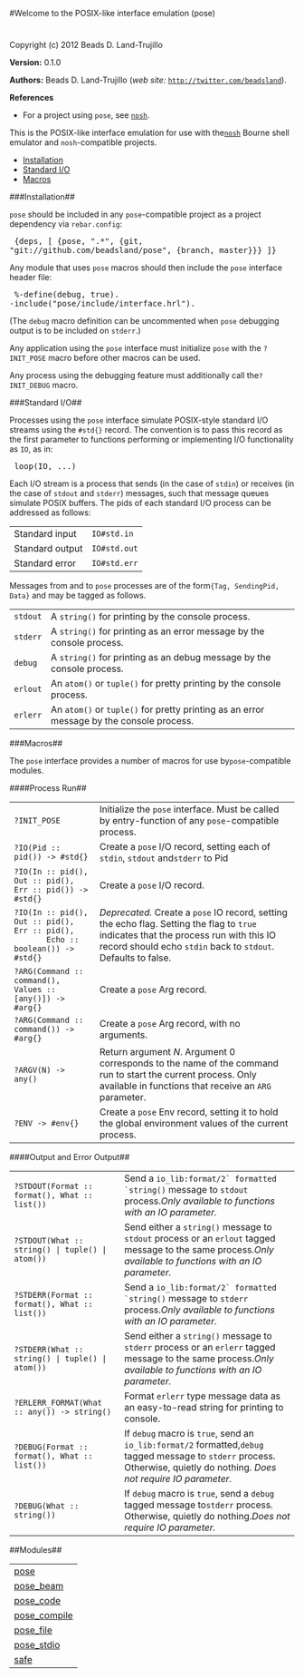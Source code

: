 

#Welcome to the POSIX-like interface emulation (pose)#


Copyright (c) 2012 Beads D. Land-Trujillo

__Version:__ 0.1.0

__Authors:__ Beads D. Land-Trujillo (_web site:_ [`http://twitter.com/beadsland`](http://twitter.com/beadsland)).

__References__
* For a project using `pose`, see
[`nosh`](http://github.com/beadsland/nosh).


This is the POSIX-like interface emulation for use with the[`nosh`](http://github.com/beadsland/nosh) Bourne shell
  emulator and `nosh`-compatible projects.
* [Installation](http://github.com/beadsland/pose/blob/master/doc/README.md#Installation)
* [Standard I/O](http://github.com/beadsland/pose/blob/master/README.md#Standard_I/O)
* [Macros](http://github.com/beadsland/pose/blob/master/doc/README.md#Macros)


###<a name="Installation">Installation</a>##


`pose` should be included in any `pose`-compatible project as a project
  dependency via `rebar.config`:<pre>
  {deps, [
     {pose, ".*",
       {git, "git://github.com/beadsland/pose", {branch, master}}}
    ]}</pre>

Any module that uses `pose` macros should then include the `pose`
interface header file:<pre>
  %-define(debug, true).
  -include("pose/include/interface.hrl").</pre>

(The `debug` macro definition can be uncommented when `pose` debugging
  output is to be included on `stderr`.)

Any application using the `pose` interface must initialize `pose`
  with the `?INIT_POSE` macro before other macros can be used.

Any process using the debugging feature must additionally call the`?INIT_DEBUG` macro.

###<a name="Standard_I/O">Standard I/O</a>##


Processes using the `pose` interface simulate POSIX-style
  standard I/O streams using the `#std{}` record.  The convention is to
  pass this record as the first parameter to functions performing or
  implementing I/O functionality as `IO`, as in:<pre>
  loop(IO, ...)</pre>

Each I/O stream is a process that sends (in the case of `stdin`) or
  receives (in the case of `stdout` and `stderr`) messages, such that
message queues simulate POSIX buffers.  The pids of each standard I/O
process can be addressed as follows:

<table><tr><td> Standard input </td> <td> <code>IO#std.in</code> </td></tr><tr><td> Standard output </td> <td> <code>IO#std.out</code> </td></tr><tr><td> Standard error </td> <td> <code>IO#std.err</code> </td></tr></table>



Messages from and to `pose` processes are of the form`{Tag, SendingPid, Data}` and may be tagged as follows.

<table><tr><td> <code>stdout</code> </td><td> A <code>string()</code> for printing by the console process.</td></tr><tr><td> <code>stderr</code> </td><td> A <code>string()</code> for printing as an error message by the console
       process. </td></tr><tr><td> <code>debug</code> </td><td> A <code>string()</code> for printing as an debug message by the console process.</td></tr><tr><td> <code>erlout</code> </td><td> An <code>atom()</code> or <code>tuple()</code> for pretty printing by the console process.</td></tr><tr><td> <code>erlerr</code> </td><td> An <code>atom()</code> or <code>tuple()</code> for pretty printing as an error message
       by the console process. </td></tr></table>



###<a name="Macros">Macros</a>##


The `pose` interface provides a number of macros for use by`pose`-compatible modules.

####<a name="Process_Run">Process Run</a>##


<table><tr><td> <code>?INIT_POSE</code> </td><td> Initialize the <code>pose</code> interface.  Must be called by entry-function
       of any <code>pose</code>-compatible process. </td></tr><tr><td> <code>?IO(Pid :: pid()) -> #std{}</code> </td><td> Create a <code>pose</code> I/O record, setting each of <code>stdin</code>, <code>stdout</code> and<code>stderr</code> to Pid </td></tr><tr><td> <code>?IO(In :: pid(), Out :: pid(), Err :: pid()) -> #std{}</code> </td><td> Create a <code>pose</code> I/O record. </td></tr><tr><td width="30%"> <code>?IO(In :: pid(), Out :: pid(), Err :: pid(),
       Echo :: boolean()) -> #std{}</code> </td><td> <i>Deprecated.</i>  Create a <code>pose</code> IO record, setting the echo
       flag.  Setting the flag to <code>true</code> indicates that the process run
       with this IO record should echo <code>stdin</code> back to <code>stdout</code>.  Defaults
       to false. </td></tr><tr><td> <code>?ARG(Command :: command(), Values :: [any()]) -> #arg{}</code></td><td> Create a <code>pose</code> Arg record. </td></tr><tr><td> <code>?ARG(Command :: command()) -> #arg{}</code></td><td> Create a <code>pose</code> Arg record, with no arguments. </td></tr><tr><td> <code>?ARGV(N) -> any()</code> </td><td> Return argument <i>N</i>.  Argument 0 corresponds to the name of
       the command run to start the current process.  Only available
       in functions that receive an <code>ARG</code> parameter. </td></tr><tr><td> <code>?ENV -> #env{}</code> </td><td> Create a <code>pose</code> Env record, setting it to hold the global
       environment values of the current process. </td></tr></table>



####<a name="Output_and_Error_Output">Output and Error Output</a>##


<table><tr><td> <code>?STDOUT(Format :: format(), What :: list())</code> </td><td> Send a <code>io_lib:format/2` formatted `string()</code> message to <code>stdout</code>
       process.<i>Only available to functions with an IO parameter.</i></td></tr><tr><td> <code>?STDOUT(What :: string() | tuple() | atom())</code> </td><td> Send either a <code>string()</code> message to <code>stdout</code> process or an <code>erlout</code>
       tagged message to the same process.<i>Only available to functions with an IO parameter.</i></td></tr><tr><td> <code>?STDERR(Format :: format(), What :: list())</code> </td><td> Send a <code>io_lib:format/2` formatted `string()</code> message to <code>stderr</code>
       process.<i>Only available to functions with an IO parameter.</i></td></tr><tr><td> <code>?STDERR(What :: string() | tuple() | atom())</code> </td><td> Send either a <code>string()</code> message to <code>stderr</code> process or an <code>erlerr</code>
       tagged message to the same process.<i>Only available to functions with an IO parameter.</i></td></tr><tr><td> <code>?ERLERR_FORMAT(What :: any()) -> string()</code> </td><td> Format <code>erlerr</code> type message data as an easy-to-read string for
       printing to console. </td></tr><tr><td> <code>?DEBUG(Format :: format(), What :: list())</code> </td><td> If <code>debug</code> macro is <code>true</code>, send an <code>io_lib:format/2</code> formatted,<code>debug</code> tagged message to <code>stderr</code> process.  Otherwise, quietly
       do nothing. <i>Does not require IO parameter.</i></td></tr><tr><td> <code>?DEBUG(What :: string())</code> </td><td> If <code>debug</code> macro is <code>true</code>, send a <code>debug</code> tagged message to<code>stderr</code> process.  Otherwise, quietly do nothing.<i>Does not require IO parameter.</i></td></tr></table>



##Modules##


<table width="100%" border="0" summary="list of modules">
<tr><td><a href="http://github.com/beadsland/pose/blob/master/doc/pose.md" class="module">pose</a></td></tr>
<tr><td><a href="http://github.com/beadsland/pose/blob/master/doc/pose_beam.md" class="module">pose_beam</a></td></tr>
<tr><td><a href="http://github.com/beadsland/pose/blob/master/doc/pose_code.md" class="module">pose_code</a></td></tr>
<tr><td><a href="http://github.com/beadsland/pose/blob/master/doc/pose_compile.md" class="module">pose_compile</a></td></tr>
<tr><td><a href="http://github.com/beadsland/pose/blob/master/doc/pose_file.md" class="module">pose_file</a></td></tr>
<tr><td><a href="http://github.com/beadsland/pose/blob/master/doc/pose_stdio.md" class="module">pose_stdio</a></td></tr>
<tr><td><a href="http://github.com/beadsland/pose/blob/master/doc/safe.md" class="module">safe</a></td></tr></table>

